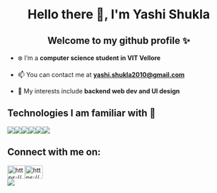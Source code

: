 <h1 align="center">Hello there 👋, I'm Yashi Shukla</h1>
<h2 align="center">Welcome to my github profile ✨</h2>

- ❄️ I’m a **computer science student in VIT Vellore**

- 📫 You can contact me at **yashi.shukla2010@gmail.com**

- 🍟  My interests include **backend web dev and UI design**

<h2>Technologies I am familiar with 📝</h2>
<div style="display:flex">
  <img src="https://www.vectorlogo.zone/logos/reactjs/reactjs-ar21.svg" />
  <img src="https://www.vectorlogo.zone/logos/nodejs/nodejs-ar21.svg" />
  <img src="https://www.vectorlogo.zone/logos/mongodb/mongodb-ar21.svg" />
  <img src="https://www.vectorlogo.zone/logos/java/java-ar21.svg" />
  <img src="https://www.vectorlogo.zone/logos/figma/figma-ar21.svg" />
  <img src="https://www.vectorlogo.zone/logos/javascript/javascript-ar21.svg" />
 </div>
 
 <h2>Connect with me on: </h2>
 <div style="display:flex">
   <a href="https://www.linkedin.com/in/yashi-shukla-a4b81a1a9/" target="blank">
    <img align="center" src="https://cdn.jsdelivr.net/npm/simple-icons@3.0.1/icons/linkedin.svg" alt="https://www.linkedin.com/in/yashi-shukla-a4b81a1a9/" height="30" width="40" />
  </a>
  <a href="https://www.hackerrank.com/yashi_shukla2010" target="blank">
    <img align="center" src="https://cdn.jsdelivr.net/npm/simple-icons@3.0.1/icons/hackerrank.svg" alt="https://www.hackerrank.com/yashi_shukla2010_" height="30" width="40" />
  </a>
 </div>
<img src="https://github-readme-stats.vercel.app/api?username=yashi4001" atl="yashi4001" />

